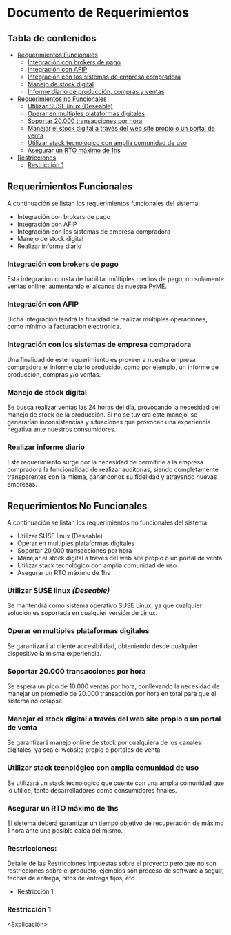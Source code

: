 # Documento de Requerimientos

## Tabla de contenidos
- [Requerimientos Funcionales](#requerimientos-funcionales)
    - [Integración con brokers de pago](#Integración-con-brokers-de-pago)
    - [Integración con AFIP](#Integración-con-AFIP)
    - [Integración con los sistemas de empresa compradora](#Integración-con-los-sistemas-de-empresa-compradora)
    - [Manejo de stock digital](#Manejo-de-stock-digital)
    - [Informe diario de producción, compras y ventas](#Informe-diario-de-producción,-compras-y-ventas)
- [Requerimientos no Funcionales](#requerimientos-no-funcionales)
    - [Utilizar SUSE linux (Deseable)](#Utilizar-SUSE-linux-(Deseable))
    - [Operar en multiples plataformas digitales](#Operar-en-multiples-plataformas-digitales)
    - [Soportar 20.000 transacciones por hora](#Soportar-20.000-transacciones-por-hora)
    - [Manejar el stock digital a través del web site propio o un portal de venta](#Manejar-el-stock-digital-a-través-del-web-site-propio-o-un-portal-de-venta)
    - [Utilizar stack tecnológico con amplia comunidad de uso](#Utilizar-stack-tecnológico-con-amplia-comunidad-de-uso)
    - [Asegurar un RTO máximo de 1hs](#Asegurar-un-RTO-máximo-de-1hs)
- [Restricciones](#restricciones)
    - [Restricción 1](#Restricción-1)


## Requerimientos Funcionales
A continuación se listan los requerimientos funcionales del sistema:

- Integración con brokers de pago
- Integración con AFIP
- Integración con los sistemas de empresa compradora
- Manejo de stock digital
- Realizar informe diario

### Integración con brokers de pago
Esta integración consta de habilitar múltiples medios de pago, no solamente ventas online; aumentando el alcance de nuestra PyME.

### Integración con AFIP
Dicha integración tendrá la finalidad de realizar múltiples operaciones, como mínimo la facturación electrónica.

### Integración con los sistemas de empresa compradora
Una finalidad de este requerimiento es proveer a nuestra empresa compradora el informe diario producido, como por ejemplo, un informe de producción, compras y/o ventas. 

### Manejo de stock digital
Se busca realizar ventas las 24 horas del día, provocando la necesidad del manejo de stock de la producción. Si no se tuviera este manejo, se generarían inconsistencias y situaciones que provocan una experiencia negativa ante nuestros consumidores.

### Realizar informe diario
Este requerimiento surge por la necesidad de permitirle a la empresa compradora la funcionalidad de realizar auditorías, siendo completamente transparentes con la misma, ganandonos su fidelidad y atrayendo nuevas empresas.

## Requerimientos No Funcionales

A continuación se listan los requerimientos no funcionales del sistema:
- Utilizar SUSE linux (Deseable)
- Operar en multiples plataformas digitales
- Soportar 20.000 transacciones por hora
- Manejar el stock digital a través del web site propio o un portal de venta
- Utilizar stack tecnológico con amplia comunidad de uso
- Asegurar un RTO máximo de 1hs

### Utilizar SUSE linux *(Deseable)*
Se mantendrá como sistema operativo SUSE Linux, ya que cualquier solución es soportada en cualquier versión de Linux. 

### Operar en multiples plataformas digitales
Se garantizará al cliente accesibilidad, obteniendo desde cualquier dispositivo la misma experiencia.

### Soportar 20.000 transacciones por hora
Se espera un pico de 10.000 ventas por hora, conllevando la necesidad de manejar un promedio de 20.000 transacción por hora en total para que el sistema no colapse.

### Manejar el stock digital a través del web site propio o un portal de venta
Se garantizará manejo online de stock por cualquiera de los canales digitales, ya sea el website propio o portales de venta. 

### Utilizar stack tecnológico con amplia comunidad de uso
Se utilizará un stack tecnológico que cuente con una amplia comunidad que lo utilice, tanto desarrolladores como consumidores finales. 

### Asegurar un RTO máximo de 1hs
El sistema deberá garantizar un tiempo objetivo de recuperación de máximo 1 hora ante una posible caída del mismo.

### Restricciones:
Detalle de las Restricciones impuestas sobre el proyecto pero que no son restricciones sobre el producto, ejemplos son proceso de software a seguir, fechas de entrega, hitos de entrega fijos, etc

- Restricción 1

### Restricción 1
<Explicación>
